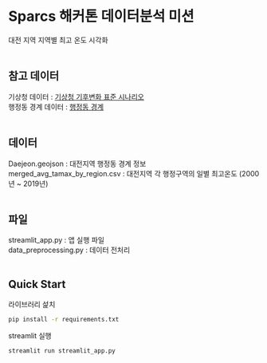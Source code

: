 # Sparcs 해커톤 데이터분석 미션
대전 지역 지역별 최고 온도 시각화
<br>
<br>
## 참고 데이터 
기상청 데이터 : [기상청 기후변화 표준 시나리오](http://www.climate.go.kr/home/CCS/contents_2021/35_download.php) <br>
행정동 경계 데이터 : [행정동 경계](https://github.com/vuski/admdongkor)
<br>
<br>
## 데이터 
Daejeon.geojson : 대전지역 행정동 경계 정보 <br>
merged_avg_tamax_by_region.csv : 대전지역 각 행정구역의 일별 최고온도 (2000년 ~ 2019년)
<br>
<br>
## 파일 
streamlit_app.py : 앱 실행 파일 <br>
data_preprocessing.py : 데이터 전처리
<br>
<br>
## Quick Start
라이브러리 섩치
```bash
pip install -r requirements.txt
```
streamlit 실행
```bash
streamlit run streamlit_app.py
```

